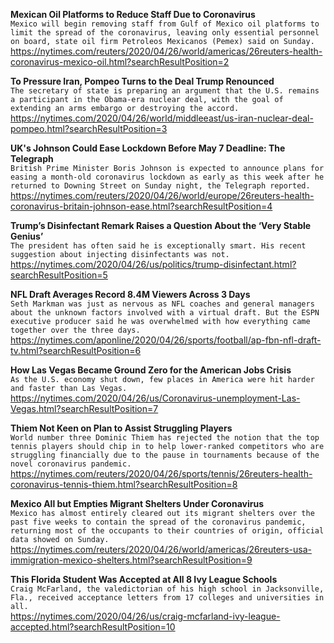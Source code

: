 **Mexican Oil Platforms to Reduce Staff Due to Coronavirus**\
`Mexico will begin removing staff from Gulf of Mexico oil platforms to limit the spread of the coronavirus, leaving only essential personnel on board, state oil firm Petroleos Mexicanos (Pemex) said on Sunday.`\
https://nytimes.com/reuters/2020/04/26/world/americas/26reuters-health-coronavirus-mexico-oil.html?searchResultPosition=2

**To Pressure Iran, Pompeo Turns to the Deal Trump Renounced**\
`The secretary of state is preparing an argument that the U.S. remains a participant in the Obama-era nuclear deal, with the goal of extending an arms embargo or destroying the accord.`\
https://nytimes.com/2020/04/26/world/middleeast/us-iran-nuclear-deal-pompeo.html?searchResultPosition=3

**UK's Johnson Could Ease Lockdown Before May 7 Deadline: The Telegraph**\
`British Prime Minister Boris Johnson is expected to announce plans for easing a month-old coronavirus lockdown as early as this week after he returned to Downing Street on Sunday night, the Telegraph reported. `\
https://nytimes.com/reuters/2020/04/26/world/europe/26reuters-health-coronavirus-britain-johnson-ease.html?searchResultPosition=4

**Trump’s Disinfectant Remark Raises a Question About the ‘Very Stable Genius’**\
`The president has often said he is exceptionally smart. His recent suggestion about injecting disinfectants was not.`\
https://nytimes.com/2020/04/26/us/politics/trump-disinfectant.html?searchResultPosition=5

**NFL Draft Averages Record 8.4M Viewers Across 3 Days**\
`Seth Markman was just as nervous as NFL coaches and general managers about the unknown factors involved with a virtual draft. But the ESPN executive producer said he was overwhelmed with how everything came together over the three days.`\
https://nytimes.com/aponline/2020/04/26/sports/football/ap-fbn-nfl-draft-tv.html?searchResultPosition=6

**How Las Vegas Became Ground Zero for the American Jobs Crisis**\
`As the U.S. economy shut down, few places in America were hit harder and faster than Las Vegas.`\
https://nytimes.com/2020/04/26/us/Coronavirus-unemployment-Las-Vegas.html?searchResultPosition=7

**Thiem Not Keen on Plan to Assist Struggling Players**\
`World number three Dominic Thiem has rejected the notion that the top tennis players should chip in to help lower-ranked competitors who are struggling financially due to the pause in tournaments because of the novel coronavirus pandemic.`\
https://nytimes.com/reuters/2020/04/26/sports/tennis/26reuters-health-coronavirus-tennis-thiem.html?searchResultPosition=8

**Mexico All but Empties Migrant Shelters Under Coronavirus**\
`Mexico has almost entirely cleared out its migrant shelters over the past five weeks to contain the spread of the coronavirus pandemic, returning most of the occupants to their countries of origin, official data showed on Sunday.`\
https://nytimes.com/reuters/2020/04/26/world/americas/26reuters-usa-immigration-mexico-shelters.html?searchResultPosition=9

**This Florida Student Was Accepted at All 8 Ivy League Schools**\
`Craig McFarland, the valedictorian of his high school in Jacksonville, Fla., received acceptance letters from 17 colleges and universities in all.`\
https://nytimes.com/2020/04/26/us/craig-mcfarland-ivy-league-accepted.html?searchResultPosition=10


